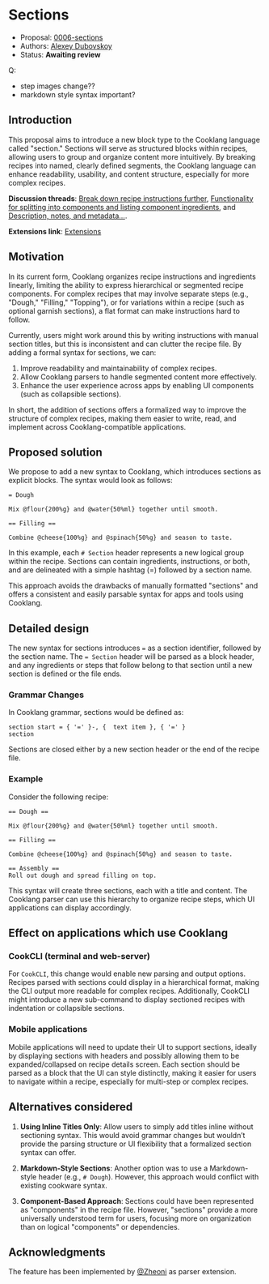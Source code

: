 # Sections

* Proposal: [0006-sections](0006-sections.md)
* Authors: [Alexey Dubovskoy](https://github.com/dubadub)
* Status: **Awaiting review**


Q:
- step images change??
- markdown style syntax important?

## Introduction

This proposal aims to introduce a new block type to the Cooklang language called "section." Sections will serve as structured blocks within recipes, allowing users to group and organize content more intuitively. By breaking recipes into named, clearly defined segments, the Cooklang language can enhance readability, usability, and content structure, especially for more complex recipes.

**Discussion threads**: [Break down recipe instructions further](https://github.com/cooklang/spec/discussions/59), [Functionality for splitting into components and listing component ingredients](https://github.com/cooklang/spec/discussions/72), and [Description, notes, and metadata...](https://github.com/cooklang/spec/discussions/46).

**Extensions link**: [Extensions](https://github.com/cooklang/cooklang-rs/blob/main/extensions.md#section-block)


## Motivation

In its current form, Cooklang organizes recipe instructions and ingredients linearly, limiting the ability to express hierarchical or segmented recipe components. For complex recipes that may involve separate steps (e.g., "Dough," "Filling," "Topping"), or for variations within a recipe (such as optional garnish sections), a flat format can make instructions hard to follow.

Currently, users might work around this by writing instructions with manual section titles, but this is inconsistent and can clutter the recipe file. By adding a formal syntax for sections, we can:

1. Improve readability and maintainability of complex recipes.
2. Allow Cooklang parsers to handle segmented content more effectively.
3. Enhance the user experience across apps by enabling UI components (such as collapsible sections).

In short, the addition of sections offers a formalized way to improve the structure of complex recipes, making them easier to write, read, and implement across Cooklang-compatible applications.


## Proposed solution

We propose to add a new syntax to Cooklang, which introduces sections as explicit blocks. The syntax would look as follows:

```cooklang
= Dough

Mix @flour{200%g} and @water{50%ml} together until smooth.

== Filling ==

Combine @cheese{100%g} and @spinach{50%g} and season to taste.
```

In this example, each `# Section` header represents a new logical group within the recipe. Sections can contain ingredients, instructions, or both, and are delineated with a simple hashtag (=) followed by a section name.

This approach avoids the drawbacks of manually formatted "sections" and offers a consistent and easily parsable syntax for apps and tools using Cooklang.


## Detailed design

The new syntax for sections introduces `=` as a section identifier, followed by the section name. The `= Section` header will be parsed as a block header, and any ingredients or steps that follow belong to that section until a new section is defined or the file ends.

### Grammar Changes

In Cooklang grammar, sections would be defined as:
```
section start = { '=' }-, {  text item }, { '=' }
section
```

Sections are closed either by a new section header or the end of the recipe file.

### Example

Consider the following recipe:

```cooklang
== Dough ==

Mix @flour{200%g} and @water{50%ml} together until smooth.

== Filling ==

Combine @cheese{100%g} and @spinach{50%g} and season to taste.

== Assembly ==
Roll out dough and spread filling on top.
```

This syntax will create three sections, each with a title and content. The Cooklang parser can use this hierarchy to organize recipe steps, which UI applications can display accordingly.


## Effect on applications which use Cooklang

### CookCLI (terminal and web-server)

For `CookCLI`, this change would enable new parsing and output options. Recipes parsed with sections could display in a hierarchical format, making the CLI output more readable for complex recipes. Additionally, CookCLI might introduce a new sub-command to display sectioned recipes with indentation or collapsible sections.

### Mobile applications

Mobile applications will need to update their UI to support sections, ideally by displaying sections with headers and possibly allowing them to be expanded/collapsed on recipe details screen. Each section should be parsed as a block that the UI can style distinctly, making it easier for users to navigate within a recipe, especially for multi-step or complex recipes.


## Alternatives considered

1. **Using Inline Titles Only**: Allow users to simply add titles inline without sectioning syntax. This would avoid grammar changes but wouldn’t provide the parsing structure or UI flexibility that a formalized section syntax can offer.

2. **Markdown-Style Sections**: Another option was to use a Markdown-style header (e.g., `# Dough`). However, this approach would conflict with existing cookware syntax.

3. **Component-Based Approach**: Sections could have been represented as "components" in the recipe file. However, "sections" provide a more universally understood term for users, focusing more on organization than on logical "components" or dependencies.


## Acknowledgments

The feature has been implemented by [@Zheoni](https://github.com/Zheoni) as parser extension.

